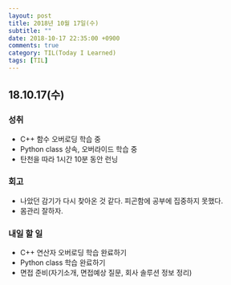 ```yaml
---
layout: post
title: 2018년 10월 17일(수)
subtitle: ""
date: 2018-10-17 22:35:00 +0900
comments: true
category: TIL(Today I Learned)
tags: [TIL]
---
```


## 18.10.17(수)
### 성취
  - C++ 함수 오버로딩 학습 중
  - Python class 상속, 오버라이드 학습 중
  - 탄천을 따라 1시간 10분 동안 런닝

### 회고
  - 나았던 감기가 다시 찾아온 것 같다. 피곤함에 공부에 집중하지 못했다.
  - 몸관리 잘하자.

### 내일 할 일
  - C++ 연산자 오버로딩 학습 완료하기
  - Python class 학습 완료하기
  - 면접 준비(자기소개, 면접예상 질문, 회사 솔루션 정보 정리)
